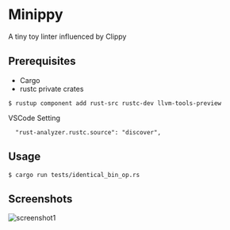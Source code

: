 # Minippy
A tiny toy linter influenced by Clippy

## Prerequisites
- Cargo
- rustc private crates

```
$ rustup component add rust-src rustc-dev llvm-tools-preview
```

VSCode Setting
```
  "rust-analyzer.rustc.source": "discover",
```

## Usage
```
$ cargo run tests/identical_bin_op.rs
```

## Screenshots
![screenshot1](screenshot1.png)



